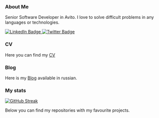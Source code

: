 ### About Me
Senior Software Developer in Avito. I love to solve difficult problems in any languages or technologies.
<div id="badges">
  <a href="https://www.linkedin.com/in/konstantin-volivach-6858aa224/">
    <img src="https://img.shields.io/badge/LinkedIn-blue?style=for-the-badge&logo=linkedin&logoColor=white" alt="LinkedIn Badge"/>
  </a>
  <a href="https://twitter.com/kostya05983">
    <img src="https://img.shields.io/badge/Twitter-blue?style=for-the-badge&logo=twitter&logoColor=white" alt="Twitter Badge"/>
  </a>
</div>

### CV
Here you can find my [CV](https://github.com/kostya05983/CV)

### Blog

Here is my [Blog](https://kostya05983.github.io/Blog/) available in russian.

### My stats
[![GitHub Streak](http://github-readme-streak-stats.herokuapp.com?user=kostya05983&theme=dark&background=000000)](https://git.io/streak-stats)

Below you can find my repositories with my favourite projects.
